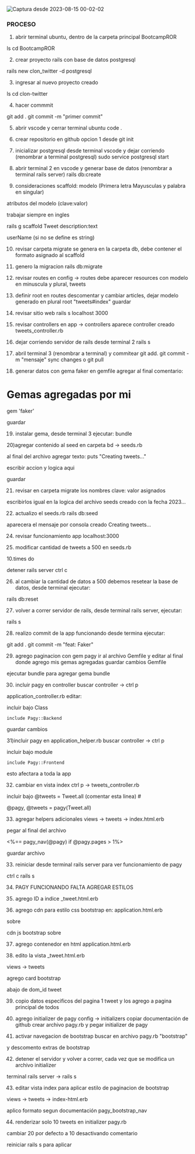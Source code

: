 ![Captura desde 2023-08-15 00-02-02](https://github.com/pedro-donoso/clon_twitter/assets/68760595/79fd9972-2d32-4130-8cb6-6085d3fc434b)


### PROCESO
1) abrir terminal ubuntu, dentro de la carpeta principal BootcampROR

ls
cd BootcampROR

2) crear proyecto rails con base de datos postgresql

rails new clon_twitter -d postgresql

3) ingresar al nuevo proyecto creado

ls
cd clon-twitter

4) hacer commmit

git add .
git commit -m "primer commit"

5) abrir vscode y cerrar terminal ubuntu
code .


6) crear repositorio en github
opcion 1 desde git init


7) inicializar postgresql desde terminal vscode y dejar corriendo (renombrar a terminal postgresql)
sudo service postgresql start


8) abrir terminal 2 en vscode y generar base de datos (renombrar a terminal rails server)
rails db:create

9) consideraciones scaffold: 
modelo (Primera letra Mayusculas y palabra en singular)

atributos del modelo (clave:valor)

trabajar siempre en ingles

rails g scaffold Tweet description:text  

userName (si no se define es string)

10) revisar carpeta migrate
se genera en la carpeta db, debe contener el formato asignado al scaffold

11) genero la migracion
rails db:migrate

12) revisar routes
en config -> routes
debe aparecer resources con modelo en minuscula y plural, tweets

13) definir root 
en routes descomentar y cambiar articles, dejar modelo generado en plural
root "tweets#index"
guardar

14) revisar sitio web 
rails s
localhost 3000

15) revisar controllers
en app -> controllers
aparece controller creado
tweets_controller.rb

16) dejar corriendo servidor de rails desde terminal 2
rails s

17) abril terminal 3 (renombrar a terminal) y commitear
git add.
git commit -m "mensaje"
sync changes o git pull

18) generar datos con gema faker
en gemfile agregar al final comentario:

# Gemas agregadas por mi
gem 'faker'

guardar

19) instalar gema, desde terminal 3 ejecutar:
bundle

20)agregar contenido al seed
en carpeta bd -> seeds.rb

al final del archivo agregar texto:
puts "Creating tweets..."

escribir accion y logica aqui

guardar

21) revisar en carpeta migrate los nombres clave: valor asignados

escribirlos igual en la logica del archivo seeds creado con la fecha 2023...

22) actualizo el seeds.rb
rails db:seed

aparecera el mensaje por consola creado
Creating tweets...

24) revisar funcionamiento app
localhost:3000

25) modificar cantidad de tweets a 500
en seeds.rb

10.times do

detener rails server
ctrl c

26) al cambiar la cantidad de datos a 500 debemos resetear la base de datos, desde terminal ejecutar:

rails db:reset

27) volver a correr servidor de rails, desde terminal rails server, ejecutar:

rails s

28) realizo commit de la app funcionando
desde termina ejecutar:

git add .
git commit -m "feat: Faker"

29) agrego paginacion con gem pagy
ir al archivo Gemfile y editar al final donde agrego mis gemas agregadas
guardar cambios Gemfile

ejecutar bundle para agregar gema
bundle

30) incluir pagy en controller
buscar controller -> ctrl p

application_controller.rb editar:

incluir bajo Class

	include Pagy::Backend

guardar cambios

31)incluir pagy en application_helper.rb
buscar controller -> ctrl p

incluir bajo module

	include Pagy::Frontend

esto afectara a toda la app

32) cambiar en vista index
ctrl p -> tweets_controller.rb

incluir bajo @tweets = Tweet.all (comentar esta linea) #

 @pagy, @tweets = pagy(Tweet.all)

33) agregar helpers adicionales
views -> tweets -> index.html.erb

pegar al final del archivo

<%== pagy_nav(@pagy) if @pagy.pages > 1%>

guardar archivo

33) reiniciar desde terminal rails server para ver funcionamiento de pagy

ctrl c
rails s

34) PAGY FUNCIONANDO
FALTA AGREGAR ESTILOS


35) agrego ID a indice 
_tweet.html.erb

36) agrego cdn para estilo css bootstrap en:
application.html.erb

sobre </head>

cdn js bootstrap
sobre </body>

37) agrego contenedor en html
application.html.erb

38) edito la vista _tweet.html.erb

views -> tweets

agrego card bootstrap

abajo de dom_id tweet

39) copio datos especificos del pagina 1 tweet y los agrego a pagina principal de todos

40) agrego initializer de pagy
config -> initializers 
copiar documentación de github
crear archivo pagy.rb
y pegar initializer de pagy

41) activar navegacion de bootstrap
buscar en archivo pagy.rb
"bootstrap"

y descomento extras de bootstrap

42) detener el servidor y volver a correr, cada vez que se modifica un archivo initializer

terminal rails server -> rails s

43) editar vista index para aplicar estilo de paginacion de bootstrap

views -> tweets -> index-html.erb

aplico formato segun documentación
pagy_bootstrap_nav

44) renderizar solo 10 tweets
en initializer pagy.rb

cambiar 20 por defecto a 10 desactivando comentario

reiniciar rails s para aplicar
